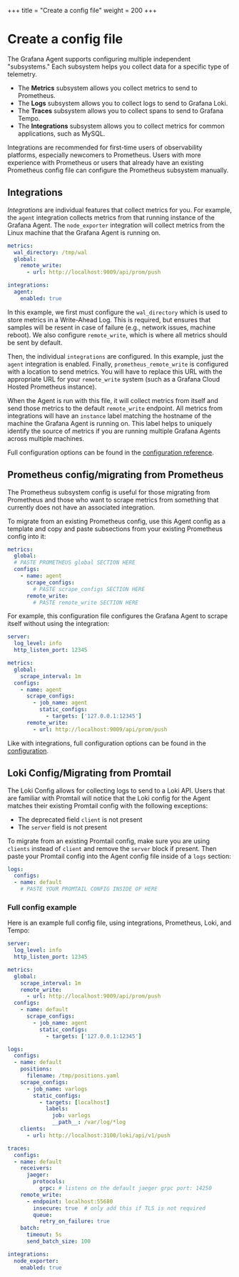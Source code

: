 +++
title = "Create a config file"
weight = 200
+++

# Create a config file

The Grafana Agent supports configuring multiple independent "subsystems." Each
subsystem helps you collect data for a specific type of telemetry.

- The **Metrics** subsystem allows you collect metrics to send to Prometheus.
- The **Logs** subsystem allows you to collect logs to send to Grafana Loki.
- The **Traces** subsystem allows you to collect spans to send to Grafana Tempo.
- The **Integrations** subsystem allows you to collect metrics for common
  applications, such as MySQL.

Integrations are recommended for first-time users of observability platforms,
especially newcomers to Prometheus. Users with more experience with Prometheus
or users that already have an existing Prometheus config file can configure
the Prometheus subsystem manually.

## Integrations

_Integrations_ are individual features that collect metrics for you. For
example, the `agent` integration collects metrics from that running instance of
the Grafana Agent. The `node_exporter` integration will collect metrics from the
Linux machine that the Grafana Agent is running on.

```yaml
metrics:
  wal_directory: /tmp/wal
  global:
    remote_write:
      - url: http://localhost:9009/api/prom/push

integrations:
  agent:
    enabled: true
```

In this example, we first must configure the `wal_directory` which is used to
store metrics in a Write-Ahead Log. This is required, but ensures that samples
will be resent in case of failure (e.g., network issues, machine reboot). We
also configure `remote_write`, which is where all metrics should be sent by
default.

Then, the individual `integrations` are configured. In this example, just the
`agent` integration is enabled. Finally, `prometheus_remote_write` is configured
with a location to send metrics. You will have to replace this URL with the
appropriate URL for your `remote_write` system (such as a Grafana Cloud Hosted
Prometheus instance).

When the Agent is run with this file, it will collect metrics from itself and
send those metrics to the default `remote_write` endpoint. All metrics from
integrations will have an `instance` label matching the hostname of the machine
the Grafana Agent is running on. This label helps to uniquely identify the
source of metrics if you are running multiple Grafana Agents across multiple
machines.

Full configuration options can be found in the
[configuration reference](../configuration/_index.md).

## Prometheus config/migrating from Prometheus

The Prometheus subsystem config is useful for those migrating from Prometheus
and those who want to scrape metrics from something that currently does not have
an associated integration.

To migrate from an existing Prometheus config, use this Agent config as a
template and copy and paste subsections from your existing Prometheus config
into it:

```yaml
metrics:
  global:
  # PASTE PROMETHEUS global SECTION HERE
  configs:
    - name: agent
      scrape_configs:
        # PASTE scrape_configs SECTION HERE
      remote_write:
        # PASTE remote_write SECTION HERE
```

For example, this configuration file configures the Grafana Agent to
scrape itself without using the integration:

```yaml
server:
  log_level: info
  http_listen_port: 12345

metrics:
  global:
    scrape_interval: 1m
  configs:
    - name: agent
      scrape_configs:
        - job_name: agent
          static_configs:
            - targets: ['127.0.0.1:12345']
      remote_write:
        - url: http://localhost:9009/api/prom/push
```

Like with integrations, full configuration options can be found in the
[configuration](../configuration/_index.md).

## Loki Config/Migrating from Promtail

The Loki Config allows for collecting logs to send to a Loki API. Users that are
familiar with Promtail will notice that the Loki config for the Agent matches
their existing Promtail config with the following exceptions:

- The deprecated field `client` is not present
- The `server` field is not present

To migrate from an existing Promtail config, make sure you are using `clients`
instead of `client` and remove the `server` block if present. Then paste your
Promtail config into the Agent config file inside of a `logs` section:

```yaml
logs:
  configs:
  - name: default
    # PASTE YOUR PROMTAIL CONFIG INSIDE OF HERE
```

### Full config example

Here is an example full config file, using integrations, Prometheus, Loki, and
Tempo:

```yaml
server:
  log_level: info
  http_listen_port: 12345

metrics:
  global:
    scrape_interval: 1m
    remote_write:
      - url: http://localhost:9009/api/prom/push
  configs:
    - name: default
      scrape_configs:
        - job_name: agent
          static_configs:
            - targets: ['127.0.0.1:12345']

logs:
  configs:
  - name: default
    positions:
      filename: /tmp/positions.yaml
    scrape_configs:
      - job_name: varlogs
        static_configs:
          - targets: [localhost]
            labels:
              job: varlogs
              __path__: /var/log/*log
    clients:
      - url: http://localhost:3100/loki/api/v1/push

traces:
  configs:
  - name: default
    receivers:
      jaeger:
        protocols:
          grpc: # listens on the default jaeger grpc port: 14250
    remote_write:
      - endpoint: localhost:55680
        insecure: true  # only add this if TLS is not required
        queue:
          retry_on_failure: true
    batch:
      timeout: 5s
      send_batch_size: 100

integrations:
  node_exporter:
    enabled: true
```
